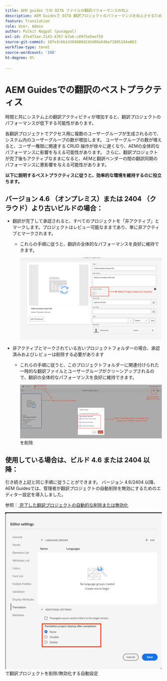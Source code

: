 ```yaml
---
title: AEM guides での DITA ファイルの翻訳パフォーマンスの向上
description: AEM Guidesで DITA 翻訳プロジェクトのパフォーマンスを向上させるためのベストプラクティス、ヒント、テクニック
feature: Translation
role: User, Admin
author: Pulkit Nagpal (punagpal)
exl-id: d7e4f3ae-2143-4767-b7ab-c89f5e5eef59
source-git-commit: 18fe3cbb1439d489d243d98a546ef1095104a863
workflow-type: tm+mt
source-wordcount: '288'
ht-degree: 0%

---
```


# AEM Guidesでの翻訳のベストプラクティス

時間と共にシステム上の翻訳アクティビティが増加すると、翻訳プロジェクトのパフォーマンスが低下する可能性があります。

各翻訳プロジェクトでアクセス用に複数のユーザーグループが生成されるので、システム内のユーザーグループの数が増加します。 ユーザーグループの数が増えると、ユーザー権限に関連する CRUD 操作が徐々に遅くなり、AEMの全体的なパフォーマンスに影響を与える可能性があります。 さらに、翻訳プロジェクトが完了後もアクティブなままになると、AEMと翻訳ベンダーの間の翻訳同期のパフォーマンスに悪影響を与える可能性があります。

**以下に説明するベストプラクティスに従うと、効率的な環境を維持するのに役立ちます。**

## バージョン 4.6 （オンプレミス）または 2404 （クラウド）より古いビルドの場合：

- 翻訳が完了して承認されると、すべてのプロジェクトを「非アクティブ」とマークします。プロジェクトはレビュー可能なままであり、単に非アクティブとマークされます。
   - これらの手順に従うと、翻訳の全体的なパフォーマンスを良好に維持できます。

     ![ 非アクティブな翻訳プロジェクト ](../assets/translation/translation-project-image1.png)

- 非アクティブとマークされている古いプロジェクトフォルダーの場合、承認済みおよびレビューは削除する必要があります
   - これらの手順に従うと、このプロジェクトフォルダーに関連付けられた一時的な翻訳ファイルとユーザーグループがクリーンアップされるので、翻訳の全体的なパフォーマンスを良好に維持できます。

     ![ 翻訳プロジェクトとフォルダーの ](../assets/translation/translation-project-image2.png) を削除


## 使用している場合は、ビルド 4.6 または 2404 以降：

引き続き上記と同じ手順に従うことができます。 バージョン 4.6/2404 以降、AEM Guidesでは、管理者が翻訳プロジェクトの自動削除を無効にするためのエディター設定を導入しました。

参照：[ 完了した翻訳プロジェクトの自動的な削除または無効化 ](https://experienceleague.adobe.com/en/docs/experience-manager-guides/using/user-guide/author-content/create-preview-topics/author-content-aem-guides/work-with-web-editor/translate-documents-web-editor#automatically-delete-or-disable-a-completed-translation-project)

![AEM Guides ](../assets/translation/translation-project-image3.png) で翻訳プロジェクトを削除/無効化する自動設定
